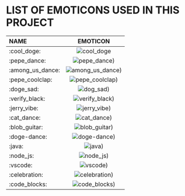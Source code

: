 # LIST OF EMOTICONS USED IN THIS PROJECT
|        NAME          |        EMOTICON       |
| :---------------     |  :-----------------:  |
|     :cool_doge:      | ![cool_doge](https://ssrajputtheboss.github.io/interview-link-list/assets/images/cool_doge.gif)                |
|    :pepe_dance:      | ![pepe_dance](https://ssrajputtheboss.github.io/interview-link-list/assets/images/pepe_dance.gif))             |
|   :among_us_dance:   | ![among_us_dance](https://ssrajputtheboss.github.io/interview-link-list/assets/images/among_us_dance.gif))     |
|   :pepe_coolclap:    | ![pepe_coolclap](https://ssrajputtheboss.github.io/interview-link-list/assets/images/pepe_coolclap.gif))       |
|      :doge_sad:      | ![dog_sad](https://ssrajputtheboss.github.io/interview-link-list/assets/images/doge_sad.png))                  |
|    :verify_black:    | ![verify_black](https://ssrajputtheboss.github.io/interview-link-list/assets/images/verify_black.gif))         |
|     :jerry_vibe:     | ![jerry_vibe](https://ssrajputtheboss.github.io/interview-link-list/assets/images/jerry_vibe.gif))             |
|     :cat_dance:      | ![cat_dance](https://ssrajputtheboss.github.io/interview-link-list/assets/images/cat_dance.gif))               |
|     :blob_guitar:    | ![blob_guitar](https://ssrajputtheboss.github.io/interview-link-list/assets/images/blob_guitar.gif))           |
|     :doge-dance:     | ![doge-dance](https://ssrajputtheboss.github.io/interview-link-list/assets/images/doge-dance.gif))             |
|        :java:        | ![java](https://ssrajputtheboss.github.io/interview-link-list/assets/images/java.png))                         |
|      :node_js:       | ![node_js](https://ssrajputtheboss.github.io/interview-link-list/assets/images/node_js.png))                   |
|       :vscode:       | ![vscode](https://ssrajputtheboss.github.io/interview-link-list/assets/images/vscode.png))                     |
|     :celebration:    | ![celebration](https://ssrajputtheboss.github.io/interview-link-list/assets/images/celebration.png))           |
|     :code_blocks:    | ![code_blocks](https://ssrajputtheboss.github.io/interview-link-list/assets/images/code_blocks.png))           |


